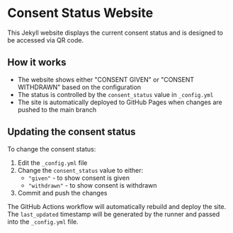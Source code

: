 # Consent Status Website

This Jekyll website displays the current consent status and is designed to be accessed via QR code.

## How it works

- The website shows either "CONSENT GIVEN" or "CONSENT WITHDRAWN" based on the configuration
- The status is controlled by the `consent_status` value in `_config.yml`
- The site is automatically deployed to GitHub Pages when changes are pushed to the main branch

## Updating the consent status

To change the consent status:

1. Edit the `_config.yml` file
2. Change the `consent_status` value to either:
   - `"given"` - to show consent is given
   - `"withdrawn"` - to show consent is withdrawn
3. Commit and push the changes

The GitHub Actions workflow will automatically rebuild and deploy the site. The `last_updated` timestamp will be generated by the runner and passed into the `_config.yml` file.